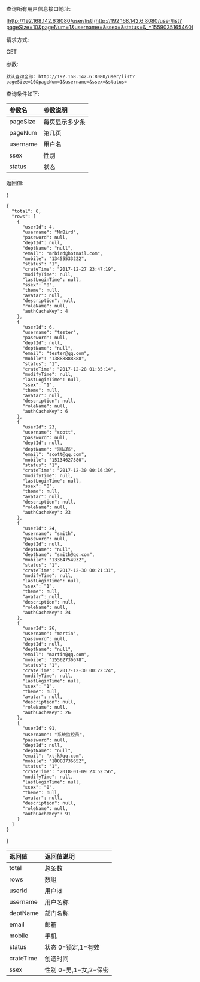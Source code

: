 查询所有用户信息接口地址:

[http://192.168.142.6:8080/user/list](http://192.168.142.6:8080/user/list?pageSize=10&pageNum=1&username=&ssex=&status=&_=1559035165460)

请求方式:

GET

参数:

```
默认查询全部: http://192.168.142.6:8080/user/list?pageSize=10&pageNum=1&username=&ssex=&status=
```

查询条件如下:

| 参数名 | 参数说明 |
| :--- | :--- |
| pageSize | 每页显示多少条 |
| pageNum | 第几页 |
| username | 用户名 |
| ssex | 性别 |
| status | 状态 |

返回值:

{

```
{
  "total": 6,
  "rows": [
    {
      "userId": 4,
      "username": "MrBird",
      "password": null,
      "deptId": null,
      "deptName": "null",
      "email": "mrbird@hotmail.com",
      "mobile": "13455533222",
      "status": "1",
      "crateTime": "2017-12-27 23:47:19",
      "modifyTime": null,
      "lastLoginTime": null,
      "ssex": "0",
      "theme": null,
      "avatar": null,
      "description": null,
      "roleName": null,
      "authCacheKey": 4
    },
    {
      "userId": 6,
      "username": "tester",
      "password": null,
      "deptId": null,
      "deptName": "null",
      "email": "tester@qq.com",
      "mobile": "13888888888",
      "status": "1",
      "crateTime": "2017-12-28 01:35:14",
      "modifyTime": null,
      "lastLoginTime": null,
      "ssex": "1",
      "theme": null,
      "avatar": null,
      "description": null,
      "roleName": null,
      "authCacheKey": 6
    },
    {
      "userId": 23,
      "username": "scott",
      "password": null,
      "deptId": null,
      "deptName": "测试部",
      "email": "scott@qq.com",
      "mobile": "15134627380",
      "status": "1",
      "crateTime": "2017-12-30 00:16:39",
      "modifyTime": null,
      "lastLoginTime": null,
      "ssex": "0",
      "theme": null,
      "avatar": null,
      "description": null,
      "roleName": null,
      "authCacheKey": 23
    },
    {
      "userId": 24,
      "username": "smith",
      "password": null,
      "deptId": null,
      "deptName": "null",
      "deptName": "smith@qq.com",
      "mobile": "13364754932",
      "status": "1",
      "crateTime": "2017-12-30 00:21:31",
      "modifyTime": null,
      "lastLoginTime": null,
      "ssex": "1",
      "theme": null,
      "avatar": null,
      "description": null,
      "roleName": null,
      "authCacheKey": 24
    },
    {
      "userId": 26,
      "username": "martin",
      "password": null,
      "deptId": null,
      "deptName": "null",
      "email": "martin@qq.com",
      "mobile": "15562736678",
      "status": "1",
      "crateTime": "2017-12-30 00:22:24",
      "modifyTime": null,
      "lastLoginTime": null,
      "ssex": "1",
      "theme": null,
      "avatar": null,
      "description": null,
      "roleName": null,
      "authCacheKey": 26
    },
    {
      "userId": 91,
      "username": "系统监控员",
      "password": null,
      "deptId": null,
      "deptName": "null",
      "email": "xtjk@qq.com",
      "mobile": "18088736652",
      "status": "1",
      "crateTime": "2018-01-09 23:52:56",
      "modifyTime": null,
      "lastLoginTime": null,
      "ssex": "0",
      "theme": null,
      "avatar": null,
      "description": null,
      "roleName": null,
      "authCacheKey": 91
    }
  ]
}
```

}

| 返回值 | 返回值说明 |
| :--- | :--- |
| total | 总条数 |
| rows | 数组 |
| userId | 用户id |
| username | 用户名称 |
| deptName | 部门名称 |
| email | 邮箱 |
| mobile | 手机 |
| status | 状态  0=锁定,1=有效 |
| crateTime | 创造时间 |
| ssex | 性别 0=男,1=女,2=保密 |



